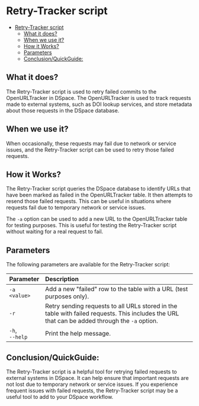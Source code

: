 # Retry-Tracker script
<!-- TOC -->
* [Retry-Tracker script](#retry-tracker-script)
  * [What it does?](#what-it-does)
  * [When we use it?](#when-we-use-it)
  * [How it Works?](#how-it-works)
  * [Parameters](#parameters)
  * [Conclusion/QuickGuide:](#conclusionquickguide)
<!-- TOC -->
## What it does?

The Retry-Tracker script is used to retry failed commits to the OpenURLTracker in DSpace. The OpenURLTracker is used to
track requests made to external systems, such as DOI lookup services, and store metadata about those requests in the
DSpace database.

## When we use it?

When occasionally, these requests may fail due to network or service issues, and the Retry-Tracker script can be used to
retry those failed requests.

## How it Works?

The Retry-Tracker script queries the DSpace database to identify URLs that have been marked as failed in the
OpenURLTracker table. It then attempts to resend those failed requests. This can be useful in situations where requests
fail due to temporary network or service issues.

The `-a` option can be used to add a new URL to the OpenURLTracker table for testing purposes. This is useful for
testing the Retry-Tracker script without waiting for a real request to fail.

## Parameters

The following parameters are available for the Retry-Tracker script:

| Parameter           | Description                                                                                                                                   |
|---------------------|:----------------------------------------------------------------------------------------------------------------------------------------------|
| `-a <value>`        | Add a new "failed" row to the table with a URL (test purposes only).                                                                          |
| `-r`                | Retry sending requests to all URLs stored in the table with failed requests. This includes the URL that can be added through the `-a` option. |
| `-h`, <br/>`--help` | Print the help message.                                                                                                                       |

## Conclusion/QuickGuide:

The Retry-Tracker script is a helpful tool for retrying failed requests to external systems in DSpace. It can help
ensure that important requests are not lost due to temporary network or service issues. If you experience frequent
issues with failed requests, the Retry-Tracker script may be a useful tool to add to your DSpace workflow.
